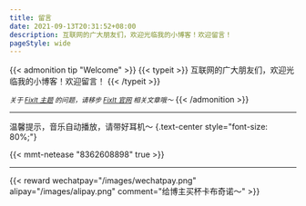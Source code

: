 ```yaml
---
title: 留言
date: 2021-09-13T20:31:52+08:00
description: 互联网的广大朋友们，欢迎光临我的小博客！欢迎留言！
pageStyle: wide
---
```


{{< admonition tip "Welcome" >}}
{{< typeit >}}
互联网的广大朋友们，欢迎光临我的小博客！欢迎留言！
{{< /typeit >}}

<small>_关于 [FixIt 主题](https://github.com/hugo-fixit/FixIt) 的问题，请移步 [FixIt 官网](https://fixit.lruihao.cn) 相关文章哦～_</small>
{{< /admonition >}}

---

温馨提示，音乐自动播放，请带好耳机～
{.text-center style="font-size: 80%;"}

{{< mmt-netease "8362608898" true >}}

---

{{< reward wechatpay="/images/wechatpay.png" alipay="/images/alipay.png" comment="给博主买杯卡布奇诺～" >}}
